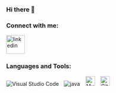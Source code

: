 ### Hi there 👋

<!--
**Bloublu/Bloublu** is a ✨ _special_ ✨ repository because its `README.md` (this file) appears on your GitHub profile.

Here are some ideas to get you started:

- 🔭 I’m currently working on ...
- 🌱 I’m currently learning ...
- 👯 I’m looking to collaborate on ...
- 🤔 I’m looking for help with ...
- 💬 Ask me about ...
- 📫 How to reach me: ...
- 😄 Pronouns: ...
- ⚡ Fun fact: ...
-->

### Connect with me:
   <a href='https://www.linkedin.com/in/bastien-bénariac'> 
   <img width="50"
      alt="linkedin"
      src="https://cdn.jsdelivr.net/gh/devicons/devicon/icons/linkedin/linkedin-plain-wordmark.svg"
    /></a>
   
  <!-- <img src="https://cdn.jsdelivr.net/gh/devicons/devicon/icons/linkedin/linkedin-plain-wordmark.svg" />

   <img src='images/Lnkedin.png'></a>
   <a href='https://www.linkedin.com/in/bastien-bénariac'> <img alt= "js" width="26px" margin= 10px src="https://cdn.jsdelivr.net/gh/devicons/devicon/icons/javascript/javascript-original.svg" alt="Visual Studio Code"/></a>

   <a href ="#">
   <img width="100"
      alt="Apprendre React"
      src="https://mikecodeur.com/mike/assets/mikecodeur-trans.png"
    /></a>
    <a href="https://go.mikecodeur.com/react-mastery" >
    <img width="100"
      alt="Apprendre React"
      src="https://mikecodeur.com/mike/assets/mikecodeur-trans.png"
    /></a>
  -->


### Languages and Tools:

<img src="https://cdn.jsdelivr.net/gh/devicons/devicon/icons/vscode/vscode-original.svg" alt="Visual Studio Code" style= "padding-right:10px; align='left'; height= 10px width=auto;" />

<img src="https://cdn.jsdelivr.net/gh/devicons/devicon/icons/java/java-original.svg" alt ='java' style= " padding-right:11px; align: left  witdh: 5px"/>

<img alt="MySQL" width="26px" src="https://cdn.jsdelivr.net/gh/devicons/devicon/icons/mysql/mysql-original.svg" style="padding-right:10px;" />
<img alt="Git" width="26px" src="https://cdn.jsdelivr.net/gh/devicons/devicon/icons/git/git-original.svg" style="padding-right:10px;" />